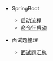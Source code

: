 - SpringBoot

  - [启动流程](/framework/springboot/start-code.md)
  - [命令行启动](/framework/springboot/threads.md)

- 面试题整理

  - [面试题汇总](framework/springboot/qa.md)
